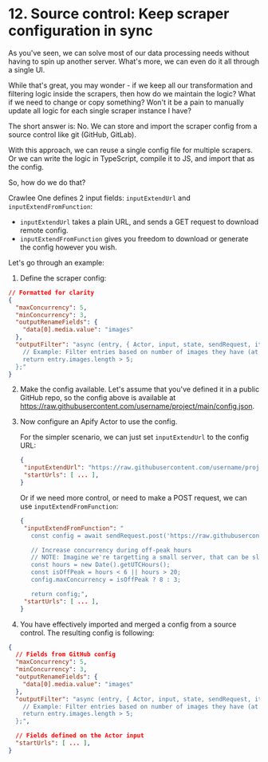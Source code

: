 # 12. Source control: Keep scraper configuration in sync

As you've seen, we can solve most of our data processing needs without having to spin up another server. What's more, we can even do it all through a single UI.

While that's great, you may wonder - if we keep all our transformation and filtering logic inside the scrapers, then how do we maintain the logic? What if we need to change or copy something? Won't it be a pain to manually update all logic for each single scraper instance I have?

The short answer is: No. We can store and import the scraper config from a source control like git (GitHub, GitLab).

With this approach, we can reuse a single config file for multiple scrapers. Or we can write the logic in TypeScript, compile it to JS, and import that as the config.

So, how do we do that?

Crawlee One defines 2 input fields: `inputExtendUrl` and `inputExtendFromFunction`:

- `inputExtendUrl` takes a plain URL, and sends a GET request to download remote config.
- `inputExtendFromFunction` gives you freedom to download or generate the config however you wish.

Let's go through an example:

1. Define the scraper config:

```json
// Formatted for clarity
{
  "maxConcurrency": 5,
  "minConcurrency": 3,
  "outputRenameFields": {
    "data[0].media.value": "images"
  },
  "outputFilter": "async (entry, { Actor, input, state, sendRequest, itemCacheKey }) => {
    // Example: Filter entries based on number of images they have (at least 5)
    return entry.images.length > 5;
  };"
}
```

2. Make the config available. Let's assume that you've defined it in a public GitHub repo,
   so the config above is available at <https://raw.githubusercontent.com/username/project/main/config.json>.

3. Now configure an Apify Actor to use the config.

   For the simpler scenario, we can just set `inputExtendUrl` to the config URL:

   ```json
   {
    "inputExtendUrl": "https://raw.githubusercontent.com/username/project/main/config.json",
    "startUrls": [ ... ],
   }
   ```

   Or if we need more control, or need to make a POST request, we can use `inputExtendFromFunction`:

   ```json
   {
    "inputExtendFromFunction": "
      const config = await sendRequest.post('https://raw.githubusercontent.com/username/project/main/config.json').json();

      // Increase concurrency during off-peak hours
      // NOTE: Imagine we're targetting a small server, that can be slower during the day
      const hours = new Date().getUTCHours();
      const isOffPeak = hours < 6 || hours > 20;
      config.maxConcurrency = isOffPeak ? 8 : 3;

      return config;",
    "startUrls": [ ... ],
   }
   ```

4. You have effectively imported and merged a config from a source control. The resulting config is following:

```json
{
  // Fields from GitHub config
  "maxConcurrency": 5,
  "minConcurrency": 3,
  "outputRenameFields": {
    "data[0].media.value": "images"
  },
  "outputFilter": "async (entry, { Actor, input, state, sendRequest, itemCacheKey }) => {
    // Example: Filter entries based on number of images they have (at least 5)
    return entry.images.length > 5;
  };",

  // Fields defined on the Actor input
  "startUrls": [ ... ],
}
```
